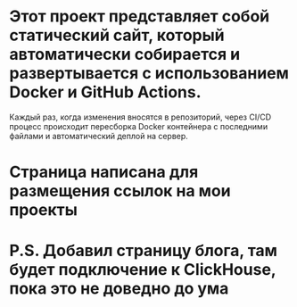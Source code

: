 # Этот проект представляет собой статический сайт, который автоматически собирается и развертывается с использованием Docker и GitHub Actions. 
Каждый раз, когда изменения вносятся в репозиторий, через CI/CD процесс происходит пересборка Docker контейнера с последними файлами и автоматический деплой на сервер.
# Страница написана для размещения ссылок на мои проекты
# P.S. Добавил страницу блога, там будет подключение к ClickHouse, пока это не доведно до ума